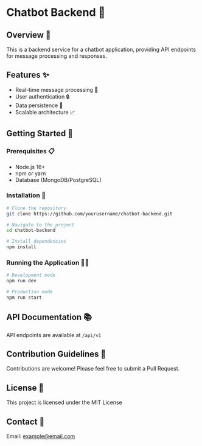 # Chatbot Backend 🤖

## Overview 🌟
This is a backend service for a chatbot application, providing API endpoints for message processing and responses.

## Features ✨
- Real-time message processing 💬
- User authentication 🔒
- Data persistence 💾
- Scalable architecture 📈

## Getting Started 🚀

### Prerequisites 📋
- Node.js 16+
- npm or yarn
- Database (MongoDB/PostgreSQL)

### Installation 🔧
```bash
# Clone the repository
git clone https://github.com/yourusername/chatbot-backend.git

# Navigate to the project
cd chatbot-backend

# Install dependencies
npm install
```

### Running the Application 🏃‍♂️
```bash
# Development mode
npm run dev

# Production mode
npm run start
```

## API Documentation 📚
API endpoints are available at `/api/v1`

## Contribution Guidelines 🤝
Contributions are welcome! Please feel free to submit a Pull Request.

## License 📄
This project is licensed under the MIT License

## Contact 📧
Email: example@email.com 